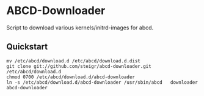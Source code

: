 ABCD-Downloader
===============

Script to download various kernels/initrd-images for abcd.

Quickstart
----------

	mv /etc/abcd/download.d /etc/abcd/download.d.dist
	git clone git://github.com/steigr/abcd-downloader.git /etc/abcd/download.d
	chmod 0700 /etc/abcd/download.d/abcd-downloader
	ln -s /etc/abcd/download.d/abcd-downloader /usr/sbin/abcd	downloader
	abcd-downloader